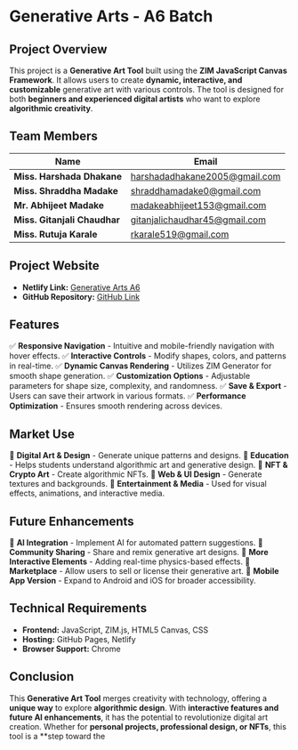 # Generative Arts - A6 Batch

## Project Overview
This project is a **Generative Art Tool** built using the **ZIM JavaScript Canvas Framework**. It allows users to create **dynamic, interactive, and customizable** generative art with various controls. The tool is designed for both **beginners and experienced digital artists** who want to explore **algorithmic creativity**.

## Team Members
| Name | Email |
|------|-------|
| **Miss. Harshada Dhakane** | harshadadhakane2005@gmail.com |
| **Miss. Shraddha Madake** | shraddhamadake0@gmail.com |
| **Mr. Abhijeet Madake** | madakeabhijeet153@gmail.com |
| **Miss. Gitanjali Chaudhar** | gitanjalichaudhar45@gmail.com |
| **Miss. Rutuja Karale** | rkarale519@gmail.com |

## Project Website
- **Netlify Link:** [Generative Arts A6](https://generative-arts-a6.netlify.app/)
- **GitHub Repository:** [GitHub Link](https://harshada-dhakane.github.io/Generative-arts-a6/)

## Features
✅ **Responsive Navigation** - Intuitive and mobile-friendly navigation with hover effects.
✅ **Interactive Controls** - Modify shapes, colors, and patterns in real-time.
✅ **Dynamic Canvas Rendering** - Utilizes ZIM Generator for smooth shape generation.
✅ **Customization Options** - Adjustable parameters for shape size, complexity, and randomness.
✅ **Save & Export** - Users can save their artwork in various formats.
✅ **Performance Optimization** - Ensures smooth rendering across devices.

## Market Use
📌 **Digital Art & Design** - Generate unique patterns and designs.
📌 **Education** - Helps students understand algorithmic art and generative design.
📌 **NFT & Crypto Art** - Create algorithmic NFTs.
📌 **Web & UI Design** - Generate textures and backgrounds.
📌 **Entertainment & Media** - Used for visual effects, animations, and interactive media.

## Future Enhancements
🚀 **AI Integration** - Implement AI for automated pattern suggestions.
🚀 **Community Sharing** - Share and remix generative art designs.
🚀 **More Interactive Elements** - Adding real-time physics-based effects.
🚀 **Marketplace** - Allow users to sell or license their generative art.
🚀 **Mobile App Version** - Expand to Android and iOS for broader accessibility.

## Technical Requirements
- **Frontend:** JavaScript, ZIM.js, HTML5 Canvas, CSS
- **Hosting:** GitHub Pages, Netlify
- **Browser Support:** Chrome

## Conclusion
This **Generative Art Tool** merges creativity with technology, offering a **unique way** to explore **algorithmic design**. With **interactive features and future AI enhancements**, it has the potential to revolutionize digital art creation. Whether for **personal projects, professional design, or NFTs**, this tool is a **step toward the 


